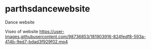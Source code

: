 # parthsdancewebsite
Dance website

Viseo of website
https://user-images.githubusercontent.com/98736853/181903916-824fedf8-593a-414b-9ed7-bdad3f929f02.mp4




